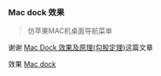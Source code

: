 ### Mac dock 效果
> 仿苹果MAC机桌面导航菜单


谢谢 [Mac Dock 效果及原理(勾股定理)](http://www.cnblogs.com/milly/p/dock-effect.html)这篇文章

效果 [Mac dock](http://www.monkindey.xyz/dock/dock.html)